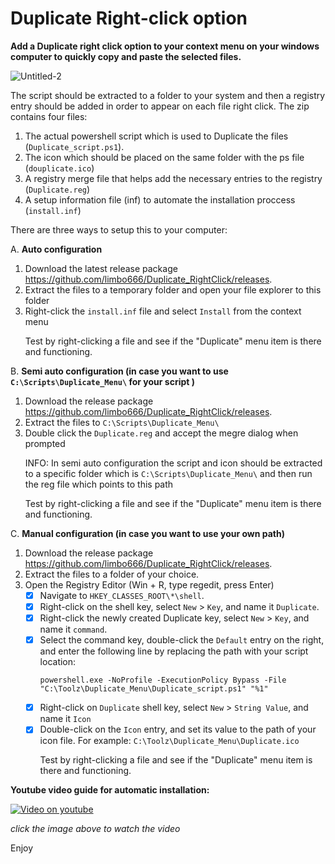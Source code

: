 # Duplicate Right-click option

**Add a Duplicate right click option to your context menu on your windows computer to quickly copy and paste the selected files.**<p>
![Untitled-2](https://github.com/user-attachments/assets/b403ceba-aca7-4ff9-8334-ac0843b0f7fd)<p>
The script should be extracted to a folder to your system and then a registry entry should be added in order to appear on each file right click.
The zip contains four files:
1. The actual powershell script which is used to Duplicate the files (`Duplicate_script.ps1`).
2. The icon which should be placed on the same folder with the ps file (`douplicate.ico`)
3. A registry merge file that helps add the necessary entries to the registry (`Duplicate.reg`)
4. A setup information file (inf) to automate the installation proccess (`install.inf`) <p>
<p><p>
There are three ways to setup this to your computer:<p>


A. **Auto configuration**
1. Download the latest release package https://github.com/limbo666/Duplicate_RightClick/releases.
2. Extract the files to a temporary folder and open your file explorer to this folder
3. Right-click the `install.inf` file and select `Install` from the context menu<p>
Test by right-clicking a file and see if the "Duplicate" menu item is there and functioning.<p>
	
B. **Semi auto configuration (in case you want to use `C:\Scripts\Duplicate_Menu\` for your script )**
1. Download the release package https://github.com/limbo666/Duplicate_RightClick/releases.
2. Extract the files to `C:\Scripts\Duplicate_Menu\`
3. Double click the `Duplicate.reg` and accept the megre dialog when prompted<p>
INFO: In semi auto configuration the script and icon should be extracted to a specific folder which is `C:\Scripts\Duplicate_Menu\` and then run the reg file which points to this path <p>
Test by right-clicking a file and see if the "Duplicate" menu item is there and functioning.

C. **Manual configuration (in case you want to use your own path)**
1. Download the release package https://github.com/limbo666/Duplicate_RightClick/releases.
2. Extract the files to a folder of your choice.
3. Open the Registry Editor (Win + R, type regedit, press Enter)
	- [x] Navigate to `HKEY_CLASSES_ROOT\*\shell`.
	- [x] Right-click on the shell key, select `New` > `Key`, and name it `Duplicate`.
	- [x] Right-click the newly created Duplicate key, select `New` > `Key`, and name it `command`.
	- [x] Select the command key, double-click the `Default` entry on the right, and enter the following line by replacing the path with your script location:<p> `powershell.exe -NoProfile -ExecutionPolicy Bypass -File "C:\Toolz\Duplicate_Menu\Duplicate_script.ps1" "%1"`
	- [x] Right-click on `Duplicate` shell key, select `New` > `String Value`, and name it `Icon`
	- [x] Double-click on the `Icon` entry, and set its value to the path of your icon file. For example: `C:\Toolz\Duplicate_Menu\Duplicate.ico` <p>
 	Test by right-clicking a file and see if the "Duplicate" menu item is there and functioning.
 <p>


**Youtube video guide for automatic installation:**<p>
[![Video on youtube](https://img.youtube.com/vi/VXsZ_ZfY0N0/0.jpg)](https://www.youtube.com/watch?v=VXsZ_ZfY0N0)<p>
_click the image above to watch the video_

<p>
Enjoy<p>


